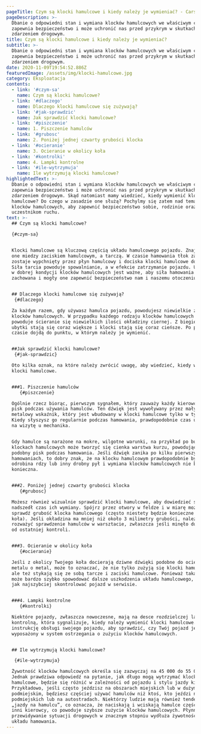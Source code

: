 ```yaml
---
pageTitle: Czym są klocki hamulcowe i kiedy należy je wymieniać? - Carsify.pl
pageDescription: >-
  Dbanie o odpowiedni stan i wymiana klocków hamulcowych we właściwym czasie
  zapewnia bezpieczeństwo i może uchronić nas przed przykrym w skutkach
  zdarzeniem drogowym.
title: Czym są klocki hamulcowe i kiedy należy je wymieniać?
subtitle: >-
  Dbanie o odpowiedni stan i wymiana klocków hamulcowych we właściwym czasie
  zapewnia bezpieczeństwo i może uchronić nas przed przykrym w skutkach
  zdarzeniem drogowym.
date: 2020-11-09T19:54:52.886Z
featuredImage: /assets/img/klocki-hamulcowe.jpg
category: Eksploatacja
contents:
  - link: '#czym-sa'
    name: Czym są klocki hamulcowe?
  - link: '#dlaczego'
    name: Dlaczego klocki hamulcowe się zużywają?
  - link: '#jak-sprawdzic'
    name: Jak sprawdzić klocki hamulcowe?
  - link: '#piszczenie'
    name: 1. Piszczenie hamulców
  - link: '#grubosc'
    name: 2. Poniżej jednej czwarty grubości klocka
  - link: '#ocieranie'
    name: 3. Ocieranie w okolicy koła
  - link: '#kontrolki'
    name: 4. Lampki kontrolne
  - link: '#ile-wytrzymuja'
    name: Ile wytrzymują klocki hamulcowe?
highlightedText: >-
  Dbanie o odpowiedni stan i wymiana klocków hamulcowych we właściwym czasie
  zapewnia bezpieczeństwo i może uchronić nas przed przykrym w skutkach
  zdarzeniem drogowym. Skąd natomiast mamy wiedzieć, kiedy wymienić klocki
  hamulcowe? Do czego w zasadzie one służą? Pochylmy się zatem nad tematem
  klocków hamulcowych, aby zapewnić bezpieczeństwo sobie, rodzinie oraz innym
  uczestnikom ruchu.
text: >-
  ## Czym są klocki hamulcowe?

  {#czym-sa}


  Klocki hamulcowe są kluczową częścią układu hamulcowego pojazdu. Znajdują się
  one miedzy zaciskiem hamulcowym, a tarczą. W czasie hamowania tłok zacisku
  zostaje wypchnięty przez płyn hamulcowy i dociska klocki hamulcowe do tarczy.
  Siła tarcia powoduje spowalnianie, a w efekcie zatrzymanie pojazdu. Utrzymanie
  w dobrej kondycji klocków hamulcowych jest ważne, aby siła hamowania była
  zachowana i mogły one zapewnić bezpieczeństwo nam i naszemu otoczeniu. 


  ## Dlaczego klocki hamulcowe się zużywają?
   {#dlaczego}

  Za każdym razem, gdy używasz hamulca pojazdu, powodujesz niewielkie zużycie
  klocków hamulcowych. W przypadku każdego rodzaju klocków hamulcowych to tarcie
  powoduje ścieranie się niewielkich ilości okładziny ciernej. Z biegiem czasu
  ubytki stają się coraz większe i klocki stają się coraz cieńsze. Po pewnym
  czasie dojdą do punktu, w którym należy je wymienić. 


  ##Jak sprawdzić klocki hamulcowe?
   {#jak-sprawdzic}

  Oto kilka oznak, na które należy zwrócić uwagę, aby wiedzieć, kiedy wymienić
  klocki hamulcowe.


  ###1. Piszczenie hamulców
     {#piszczenie}

  Ogólnie rzecz biorąc, pierwszym sygnałem, który zauważy każdy kierowca, jest
  pisk podczas używania hamulców. Ten dźwięk jest wywoływany przez mały,
  metalowy wskaźnik, który jest wbudowany w klocki hamulcowe tylko w tym celu.
  Kiedy słyszysz go regularnie podczas hamowania, prawdopodobnie czas umówić się
  na wizytę u mechanika.


  Gdy hamulce są narażone na mokre, wilgotne warunki, na przykład po burzy, na
  klockach hamulcowych może tworzyć się cienka warstwa kurzu, powodując bardzo
  podobny pisk podczas hamowania. Jeśli dźwięk zanika po kilku pierwszych
  hamowaniach, to dobry znak, że na klocku hamulcowym prawdopodobnie była tylko
  odrobina rdzy lub inny drobny pył i wymiana klocków hamulcowych nie będzie
  konieczna.


  ###2. Poniżej jednej czwarty grubości klocka
     {#grubosc}

  Możesz również wizualnie sprawdzić klocki hamulcowe, aby dowiedzieć się, czy
  nadszedł czas ich wymiany. Spójrz przez otwory w feldze i w miarę możliwości
  sprawdź grubość klocka hamulcowego (często niestety będzie konieczne zdjęcie
  koła). Jeśli okładzina ma mniej niż około 3 milimetry grubości, należy
  rozważyć sprawdzenie hamulców w warsztacie, zwłaszcza jeśli minęło dużo czasu
  od ostatniej kontroli.


  ###3. Ocieranie w okolicy koła
     {#ocieranie}

  Jeśli z okolicy Twojego koła docierają dziwne dźwięki podobne do ocierania
  metalu o metal, może to oznaczać, że nie tylko zużyją się klocki hamulcowe,
  ale też stykają się ze sobą tarcze i zaciski hamulcowe. Ponieważ taka sytuacja
  może bardzo szybko spowodować dalsze uszkodzenia układu hamulcowego, należy
  jak najszybciej skontrolować pojazd w serwisie.


  ###4. Lampki kontrolne
     {#kontrolki}

  Niektóre pojazdy, zwłaszcza nowoczesne, mają na desce rozdzielczej lampkę
  kontrolną, która sygnalizuje, kiedy należy wymienić klocki hamulcowe. Sprawdź
  instrukcję obsługi swojego pojazdu, aby sprawdzić, czy Twój pojazd jest
  wyposażony w system ostrzegania o zużyciu klocków hamulcowych. 


  ## Ile wytrzymują klocki hamulcowe?

   {#ile-wytrzymuja}

  Żywotność klocków hamulcowych określa się zazwyczaj na 45 000 do 55 000km. 
  Jednak prawdziwa odpowiedź na pytanie, jak długo mogą wytrzymać klocki
  hamulcowe, będzie się różnić w zależności od pojazdu i stylu jazdy kierowcy.
  Przykładowo, jeśli często jeździsz na obszarach miejskich lub w dużym ruchu
  podmiejskim, będziesz częściej używać hamulców niż ktoś, kto jeździ na trasach
  podmiejskich lub na autostradach. Niektórzy ludzie mają również tendencję do
  „jazdy na hamulcu”, co oznacza, że naciskają i wciskają hamulce częściej niż
  inni kierowcy, co powoduje szybsze zużycie klocków hamulcowych. Płynna jazda i
  przewidywanie sytuacji drogowych w znacznym stopniu wydłuża żywotność całego
  układu hamowania.
---
```



